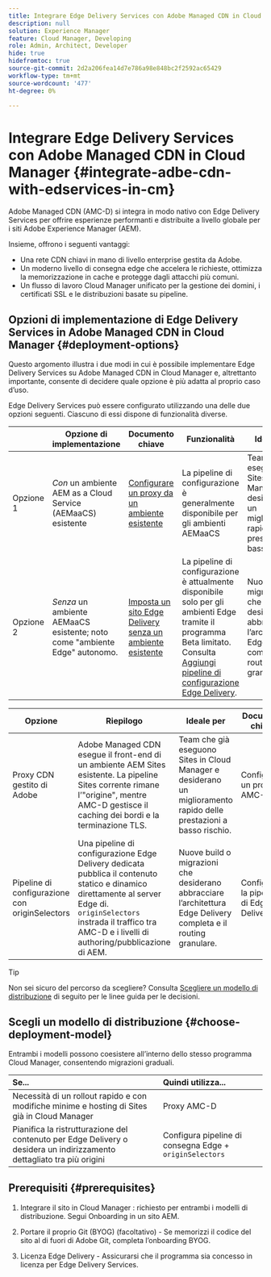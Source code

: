 ```yaml
---
title: Integrare Edge Delivery Services con Adobe Managed CDN in Cloud Manager
description: null
solution: Experience Manager
feature: Cloud Manager, Developing
role: Admin, Architect, Developer
hide: true
hidefromtoc: true
source-git-commit: 2d2a206fea14d7e786a98e848bc2f2592ac65429
workflow-type: tm+mt
source-wordcount: '477'
ht-degree: 0%

---
```



# Integrare Edge Delivery Services con Adobe Managed CDN in Cloud Manager {#integrate-adbe-cdn-with-edservices-in-cm}

Adobe Managed CDN (AMC-D) si integra in modo nativo con Edge Delivery Services per offrire esperienze performanti e distribuite a livello globale per i siti Adobe Experience Manager (AEM).

Insieme, offrono i seguenti vantaggi:

* Una rete CDN chiavi in mano di livello enterprise gestita da Adobe.
* Un moderno livello di consegna edge che accelera le richieste, ottimizza la memorizzazione in cache e protegge dagli attacchi più comuni.
* Un flusso di lavoro Cloud Manager unificato per la gestione dei domini, i certificati SSL e le distribuzioni basate su pipeline.

<!--
Adobe's Edge Delivery Services (EDS) can take advantage of an Adobe managed CDN. EDS is a framework that optimizes website delivery for speed, simplicity, and scalability by pushing content closer to the user through edge nodes. It is not a replacement for a CDN, but rather a way to enhance content delivery, especially when you use the Adobe managed CDN. It offers you the following benefits:

* Adobe-Managed CDN: EDS can use an Adobe-managed CDN, offering features like self-service CDN management and automatic certificate renewal. 
* EDS and AEM: EDS is a feature of AEM as a Cloud Service and works alongside the AEM authoring environment. 
* Performance enhancement: EDS, in conjunction with an Adobe Managed CDN, improves website performance by caching content at edge locations closer to users, reducing latency. 
* Flexibility: EDS provides flexibility in content delivery, allowing your organization to choose between the Adobe-managed CDN or their own CDN setup, based on their needs and existing infrastructure. 
Self-Service CDN Management:
Adobe-managed CDN within EDS enables self-service configuration and management tasks like SSL certificate setup. 
 
Use Cases:
EDS with CDN integration is beneficial for various scenarios, including e-commerce storefronts and websites requiring high performance and scalability. -->

## Opzioni di implementazione di Edge Delivery Services in Adobe Managed CDN in Cloud Manager {#deployment-options}

Questo argomento illustra i due modi in cui è possibile implementare Edge Delivery Services su Adobe Managed CDN in Cloud Manager e, altrettanto importante, consente di decidere quale opzione è più adatta al proprio caso d’uso.

Edge Delivery Services può essere configurato utilizzando una delle due opzioni seguenti. Ciascuno di essi dispone di funzionalità diverse.

|  | Opzione di implementazione | Documento chiave | Funzionalità | Ideale per |
| --- | --- | --- | --- | --- |
| Opzione 1 | *Con* un ambiente AEM as a Cloud Service (AEMaaCS) esistente | [Configurare un proxy da un ambiente esistente](https://www.aem.live/docs/byo-cdn-adobe-managed#option-1-setup-a-proxy-from-an-existing-environment) | La pipeline di configurazione è generalmente disponibile per gli ambienti AEMaaCS | Team che già eseguono Sites in Cloud Manager e desiderano un miglioramento rapido delle prestazioni a basso rischio. |
| Opzione 2 | *Senza* un ambiente AEMaaCS esistente; noto come &quot;ambiente Edge&quot; autonomo. | [Imposta un sito Edge Delivery senza un ambiente esistente](https://www.aem.live/docs/byo-cdn-adobe-managed#option-2-setup-an-edge-delivery-site-without-an-existing-environment) | La pipeline di configurazione è attualmente disponibile solo per gli ambienti Edge tramite il programma Beta limitato.<br>Consulta [Aggiungi pipeline di configurazione Edge Delivery](help/implementing/cloud-manager/release-notes/current.md##add-eds-pipeline). | Nuove build o migrazioni che desiderano abbracciare l’architettura Edge Delivery completa e il routing granulare. |

<!-- Ultimately this URL above will need to be updated on GA -->

| Opzione | Riepilogo | Ideale per | Documenti chiave |
| --- | --- | --- | --- |
| Proxy CDN gestito di Adobe | Adobe Managed CDN esegue il front-end di un ambiente AEM Sites esistente. La pipeline Sites corrente rimane l’&quot;origine&quot;, mentre AMC-D gestisce il caching dei bordi e la terminazione TLS. | Team che già eseguono Sites in Cloud Manager e desiderano un miglioramento rapido delle prestazioni a basso rischio. | Configurare un proxy AMC-D |
| Pipeline di configurazione con originSelectors | Una pipeline di configurazione Edge Delivery dedicata pubblica il contenuto statico e dinamico direttamente al server Edge di. `originSelectors` instrada il traffico tra AMC-D e i livelli di authoring/pubblicazione di AEM. | Nuove build o migrazioni che desiderano abbracciare l’architettura Edge Delivery completa e il routing granulare. | Configurare la pipeline di Edge Delivery |

>[!TIP]
>
>Non sei sicuro del percorso da scegliere? Consulta [Scegliere un modello di distribuzione](#choose-deployment-model) di seguito per le linee guida per le decisioni.

## Scegli un modello di distribuzione {#choose-deployment-model}

Entrambi i modelli possono coesistere all’interno dello stesso programma Cloud Manager, consentendo migrazioni graduali.

| Se... | Quindi utilizza... |
| :--- | :--- |
| Necessità di un rollout rapido e con modifiche minime e hosting di Sites già in Cloud Manager | Proxy AMC-D |
| Pianifica la ristrutturazione del contenuto per Edge Delivery o desidera un indirizzamento dettagliato tra più origini | Configura pipeline di consegna Edge + `originSelectors` |

## Prerequisiti {#prerequisites}

1. Integrare il sito in Cloud Manager
: richiesto per entrambi i modelli di distribuzione. Segui Onboarding in un sito AEM.

2. Portare il proprio Git (BYOG) (facoltativo)
&#x200B;- Se memorizzi il codice del sito al di fuori di Adobe Git, completa l’onboarding BYOG.

3. Licenza Edge Delivery
&#x200B;- Assicurarsi che il programma sia concesso in licenza per Edge Delivery Services.


